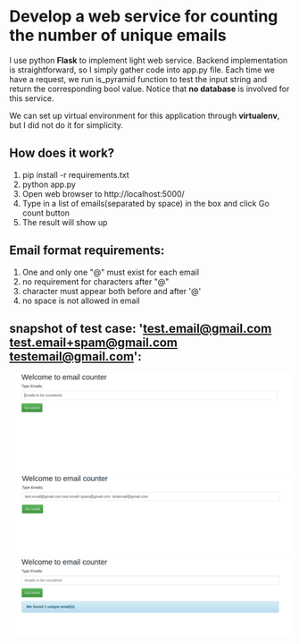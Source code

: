 # Develop a web service for counting the number of unique emails

I use python **Flask** to implement light web service. Backend implementation is straightforward, so I simply gather code into app.py file. Each time we have a request, we run is_pyramid function to test the input string and return the corresponding bool value. Notice that **no database** is involved for this service.

We can set up virtual environment for this application through **virtualenv**, but I did not do it for simplicity.

## How does it work?
  1. pip install -r requirements.txt
  2. python app.py
  3. Open web browser to http://localhost:5000/
  4. Type in a list of emails(separated by space) in the box and click Go count button
  5. The result will show up

## Email format requirements:
  1. One and only one "@" must exist for each email
  2. no requirement for characters after "@"
  3. character must appear both before and after '@'
  4. no space is not allowed in email

## snapshot of test case: 'test.email@gmail.com test.email+spam@gmail.com testemail@gmail.com':
![overview](tests/overview.png)
![overview](tests/sample1.png)
![overview](tests/test1.png)
